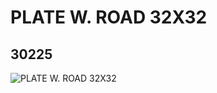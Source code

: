 # PLATE W. ROAD 32X32
## 30225
![PLATE W. ROAD 32X32](https://lc-www-live-s.legocdn.com/media/bricks/5/2/4507668.jpg)